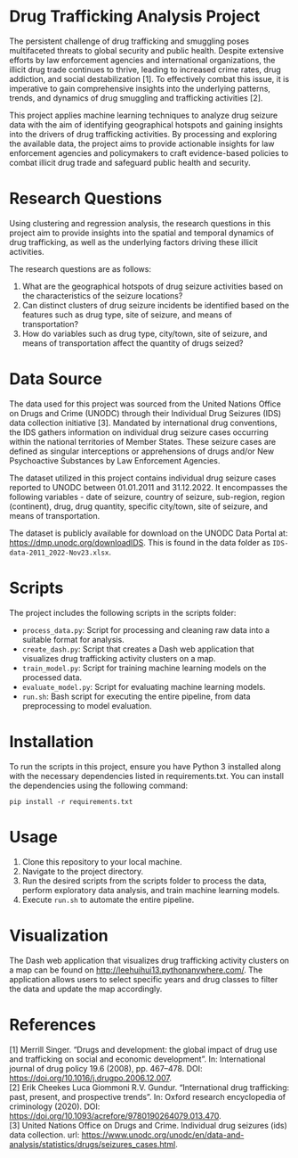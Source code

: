# Drug Trafficking Analysis Project
The persistent challenge of drug trafficking and smuggling poses multifaceted threats to global security and public health. Despite extensive efforts by law enforcement agencies and international organizations, the illicit drug trade continues to thrive, leading to increased crime rates, drug addiction, and social destabilization [1]. To effectively combat this issue, it is imperative to gain comprehensive insights into the underlying patterns, trends, and dynamics of drug smuggling and trafficking activities [2].

This project applies machine learning techniques to analyze drug seizure data with the aim of identifying geographical hotspots and gaining insights into the drivers of drug trafficking activities. By processing and exploring the available data, the project aims to provide actionable insights for law enforcement agencies and policymakers to craft evidence-based policies to combat illicit drug trade and safeguard public health and security.

# Research Questions
Using clustering and regression analysis, the research questions in this project aim to provide insights into the spatial and temporal dynamics of drug trafficking, as well as the underlying factors driving these illicit activities.

The research questions are as follows:
1. What are the geographical hotspots of drug seizure activities based on the characteristics of the seizure locations?
2. Can distinct clusters of drug seizure incidents be identified based on the features such as drug type, site of seizure, and means of transportation?
3. How do variables such as drug type, city/town, site of seizure, and means of transportation affect the quantity of drugs seized?

# Data Source 
The data used for this project was sourced from the United Nations Office on Drugs and Crime (UNODC) through their Individual Drug Seizures (IDS) data collection initiative [3]. Mandated by international drug conventions, the IDS gathers information on individual drug seizure cases occurring within the national territories of Member States. These seizure cases are defined as singular interceptions or apprehensions of drugs and/or New Psychoactive Substances by Law Enforcement Agencies.

The dataset utilized in this project contains individual drug seizure cases reported to UNODC between 01.01.2011 and 31.12.2022. It encompasses the following variables - date of seizure, country of seizure, sub-region, region (continent), drug, drug quantity, specific city/town, site of seizure, and means of transportation.

The dataset is publicly available for download on the UNODC Data Portal at: https://dmp.unodc.org/downloadIDS. This is found in the data folder as `IDS-data-2011_2022-Nov23.xlsx`.
 
# Scripts
The project includes the following scripts in the scripts folder:
* `process_data.py`: Script for processing and cleaning raw data into a suitable format for analysis.
* `create_dash.py`: Script that creates a Dash web application that visualizes drug trafficking activity clusters on a map.
* `train_model.py`: Script for training machine learning models on the processed data.
* `evaluate_model.py`: Script for evaluating machine learning models.
* `run.sh`: Bash script for executing the entire pipeline, from data preprocessing to model evaluation.

# Installation
To run the scripts in this project, ensure you have Python 3 installed along with the necessary dependencies listed in requirements.txt. You can install the dependencies using the following command:
```
pip install -r requirements.txt
```

# Usage
1. Clone this repository to your local machine.
2. Navigate to the project directory.
3. Run the desired scripts from the scripts folder to process the data, perform exploratory data analysis, and train machine learning models.
4. Execute `run.sh` to automate the entire pipeline.

# Visualization
The Dash web application that visualizes drug trafficking activity clusters on a map can be found on http://leehuihui13.pythonanywhere.com/. The application allows users to select specific years and drug classes to filter the data and update the map accordingly. 

# References
[1] Merrill Singer. “Drugs and development: the global impact of drug use and trafficking on social and economic development”. In: International journal of drug policy 19.6 (2008), pp. 467–478. DOI: https://doi.org/10.1016/j.drugpo.2006.12.007. \
[2] Erik Cheekes Luca Giommoni R.V. Gundur. “International drug trafficking: past, present, and prospective trends”. In: Oxford research encyclopedia of criminology (2020). DOI: https://doi.org/10.1093/acrefore/9780190264079.013.470. \
[3] United Nations Office on Drugs and Crime. Individual drug seizures (ids) data collection. url: https://www.unodc.org/unodc/en/data-and-analysis/statistics/drugs/seizures_cases.html.